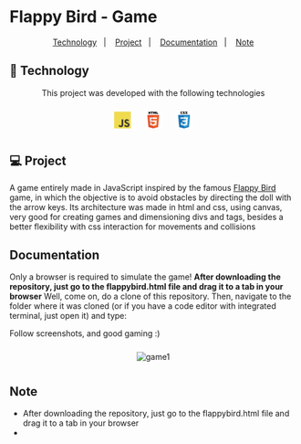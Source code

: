 ﻿# Flappy Bird - Game

<p align="center">
  <a href="#-Technology">Technology</a>&nbsp;&nbsp;&nbsp;|&nbsp;&nbsp;&nbsp;
  <a href="#-Project">Project</a>&nbsp;&nbsp;&nbsp;|&nbsp;&nbsp;&nbsp;
  <a href="#-Project">Documentation</a>&nbsp;&nbsp;&nbsp;|&nbsp;&nbsp;&nbsp;
  <a href="#-Note">Note</a>
</p>

## 🚀 Technology
<p align="center"> This project was developed with the following technologies </p>
<div align="center">
  <img style="margin: 10px" src="https://github.com/devicons/devicon/blob/master/icons/javascript/javascript-original.svg" alt="JavaScript" height="30" />  
  <img style="margin: 10px" src="https://github.com/devicons/devicon/blob/master/icons/html5/html5-original-wordmark.svg" alt="html" height="30" />  
  <img style="margin: 10px" src="https://github.com/devicons/devicon/blob/master/icons/css3/css3-original-wordmark.svg" alt="css" height="30" />  
</div>

## 💻 Project

A game entirely made in JavaScript inspired by the famous <a href="https://flappybird.io/4">Flappy Bird</a> game, in which the objective is to avoid obstacles by directing the doll with the arrow keys.
Its architecture was made in html and css, using canvas, very good for creating games and dimensioning divs and tags, besides a better flexibility with css interaction for movements and collisions


## Documentation

Only a browser is required to simulate the game!
<b>After downloading the repository, just go to the flappybird.html file and drag it to a tab in your browser</b>
Well, come on, do a clone of this repository. Then, navigate to the folder where it was cloned (or if you have a code editor with integrated terminal, just open it) and type:

Follow screenshots, and good gaming :)
<div align="center">
 <img style="margin: 10px" src="http://imgroots.com/images/2021/10/26/flappybird.png" alt="game1" height="500" />  
</div>


## Note
- After downloading the repository, just go to the flappybird.html file and drag it to a tab in your browser
- 
